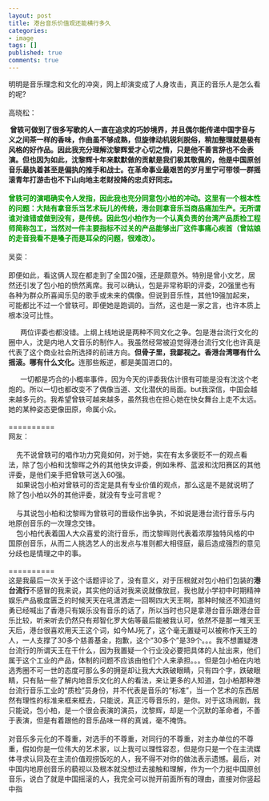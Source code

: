 ```yaml
---
layout: post
title: 港台音乐价值观还能横行多久
categories:
- image
tags: []
published: true
comments: true
---
```

<p>明明是音乐理念和文化的冲突，网上却演变成了人身攻击，真正的音乐人是怎么看的呢?<br /><br />高晓松：<br />
<p><span lang="EN-US"><strong>&nbsp;</strong></span><span><strong>曾轶可做到了很多写歌的人一直在追求的巧妙境界，并且偶尔能传递中国字音与义之间茶一样的香味，作曲虽不够成熟，但旋律动机锐利脱俗，稍加整理就是极有风格的好作品。因此我充分理解沈黎辉爱才心切之情，只是他不善言辞也不会表演。但也因为如此，沈黎辉十年来默默做的贡献是我们极其敬佩的，他是中国原创音乐最执着甚至是偏执的推手和战士。在革命事业最艰苦的岁月里宁可带领一群摇滚青年打游击也不下山向地主老财投降的忠贞好同志。<br /><br /></strong><span><font color="#009900"><strong>曾轶可的演唱确实令人发指，因此我也充分同意包小柏的冲动。这里有一个根本性的问题：大陆有拿音乐当艺术玩儿的传统，港台则拿音乐当商品痛加生产。无所谓谁对谁错或做到没有，是传统。因此包小柏作为一个认真负责的台湾产品质检工程师简称包工，当然对一件主要指标不过关的产品能够出厂这件事痛心疾首（曾姑娘的走音我看不是嗓子而是耳朵的问题，很难改）。<br /><br /></strong></font><font color="#1e1e1e">吴娈：<br /><br />即便如此，看这俩人现在都走到了全国20强，还是颇意外。特别是曾小文艺，居然还引发了包小柏的愤然离席。我可以确认，包是非常称职的评委，20强里也有各种为群众所喜闻乐见的歌手或未来的偶像。但说到音乐性，其他19强加起来，可能都比不过一个曾轶可。即便她是跑调的。当然，这也是一家之言，也许本质上根本没可比性。&nbsp;</font></span></span></p>
<p>&nbsp;&nbsp;&nbsp;&nbsp;&nbsp; 两位评委也都没错。上纲上线地说是两种不同文化之争。包是港台流行文化的圈中人，沈是内地人文音乐的制作人。我虽然经常被迫觉得港台流行文化也许真是代表了这个商业社会所选择的前进方向。<strong>但骨子里，我鄙视之。香港台湾哪有什么摇滚。哪有什么文化。</strong>连那些叛逆，都是美国进口的。&nbsp;</p>
<p>&nbsp;&nbsp;&nbsp;&nbsp;&nbsp; 一切都是巧合的小概率事件，因为今天的评委我估计很有可能是没有沈这个老炮的。所以一切也都改变不了偶像当道、文化潜伏的局面。but我深信，中国会越来越多元的。我希望曾轶可越来越多，虽然我也在担心她在快女舞台上走不太远。她的某种姿态更像田原，命属小众。<br /><br />==========<br />网友：<br /><br />&nbsp;&nbsp;&nbsp;&nbsp;先不说曾轶可的唱作功力究竟如何，对于她，实在有太多褒贬不一的观点看法，除了包小柏和沈黎晖之外的其他快女评委，例如朱桦、蓝波和沈阳赛区的其他评委，是他们亲手把曾轶可送入60强。<br />&nbsp;&nbsp;&nbsp; 如果说包小柏对曾轶可的否定是具有专业价值的观点，那么这是不是就说明了除了包小柏以外的其他评委，就没有专业可言呢？&nbsp;&nbsp;<br /><br />&nbsp;&nbsp;&nbsp; 与其说包小柏和沈黎晖为曾轶可的晋级作出争执，不如说是港台流行音乐与内地原创音乐的一次理念交锋。<br />&nbsp;&nbsp;&nbsp; 包小柏代表着国人大众喜爱的流行音乐，而沈黎晖则代表着浓厚独特风格的中国原创音乐，从而二人挑选艺人的出发点与准则都大相径庭，最后造成强烈的意见分歧也是情理之中的事。<br /><br />==========<br />这是我最后一次关于这个话题评论了，没有意义，对于压根就对包小柏们包装的<strong>港台流行</strong>不感冒的我来说，其实他的话对我来说就像放屁，我也就小学初中时期精神娱乐产品极度匮乏的时候天天在吼潇洒走一回啊四大天王啊，那种时候还不知道何勇已经喊出了香港只有娱乐没有音乐的话了，所以当时也只是拿港台音乐跟港台音乐比较，听来听去仍然只有郑智化罗大佑等最后能被我认可，依然不是那一堆天王天后，港台很喜欢用天王这个词，如今MJ死了，这个毫无置疑可以被称作天王的人，一人支撑了30多个慈善基金，抱歉，这个“30多个”是39个。。。我不想置疑港台流行的所谓天王在干什么，因为我置疑一个行业没必要把具体的人扯出来，他们属于这个工业的产品，体制的问题不应该由他们个人来承担。。。但是包小柏在内地选秀圈不可一世的态度可那么多的拥趸却让我大大跌破眼睛，只有四个字，跌破眼睛，只有贴一些了解内地音乐文化的人的看法，来让更多的人知道，包小柏那种港台流行音乐工业的“质检”员身份，并不代表是音乐的“标准”，当一个艺术的东西居然有理性的标准来框来框去，只能说，真正污辱音乐的，是你。对于这场闹剧，我只能说，包小柏，是一个很会表演的演员，沈黎辉，却是一个沉默的革命者，不善于表演，但是有着跟他的音乐品味一样的真诚，毫不掩饰。<br /><br />对音乐多元化的不尊重，对选手的不尊重，对同行的不尊重，对主办单位的不尊重，假如你是一位伟大的艺术家，以上我可以理性容忍，但是你只是一个在主流媒体寻求认同及在主流价值观捞饭吃的人，我不得不对你的做法表示遗憾。最后，对中国内地原创音乐的藐视以及根本就没想过去接触和理解，作为一个力挺中国原创音乐，说白了就是中国摇滚的人，我完全可以抛开前面所有的理由，直接对你竖起中指<br /></p></p>
